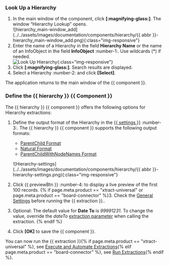 
### Look Up a Hierarchy

1. In the main window of the component, click **[:magnifying-glass:]**. The window “Hierarchy Lookup” opens.<br>
![hierarchy_main-window_add](../../assets/images/documentation/components/hierarchy/{{ abbr }}-hierarchy_main-window_add.png){:class="img-responsive"}
2. Enter the name of a Hierarchy in the field **Hierarchy Name** or the name of an InfoObject in the field **InfoObject** :number-1:.
Use wildcards (*) if needed. <br>
![Look Up Hierarchy](../../assets/images/documentation/components/hierarchy/hierarchy_look-up.png){:class="img-responsive"}
3. Click **[:magnifying-glass:]**. Search results are displayed.
4. Select a Hierarchy :number-2: and click **[Select]**.

The application returns to the main window of the {{ component }}.

### Define the {{ hierarchy }} {{ Component }}

The {{ hierarchy }} {{ component }} offers the following options for Hierarchy extractions:

1. Define the output format of the Hierarchy in the [{{ settings }}](settings.md/#extraction-settings) :number-3:.
The {{ hierarchy }} {{ component }} supports the following output formats:
	- [ParentChild Format](output-format.md/#parentchild-format)
	- [Natural Format](output-format.md/#natural-format)
	- [ParentChildWithNodeNames Format](output-format.md/#parentchildwithnodenames-format)
	
	![Hierarchy-settings](../../assets/images/documentation/components/hierarchy/{{ abbr }}-hierarchy-settings.png){:class="img-responsive"} 
2. Click {{ previewBtn }} :number-4: to display a live preview of the first 100 records. 
{% if page.meta.product == "xtract-universal" or page.meta.product == "board-connector" %}3. Check the [General Settings](general-settings.md) before running the {{ extraction }}.. 
4. Optional: The default value for **Date To** is *99991231*. To change the value, override the *dateTo* [extraction parameter](../parameters/extraction-parameters.md) when calling the extraction. {% endif %}
5. Click **[OK]** to save the {{ component }}.

You can now run the {{ extraction }}{% if page.meta.product == "xtract-universal" %}, see [Execute and Automate Extractions](../execute-and-automate/index.md){% elif page.meta.product == "board-connector" %}, see [Run Extractions](../run-extractions.md){% endif %}.
